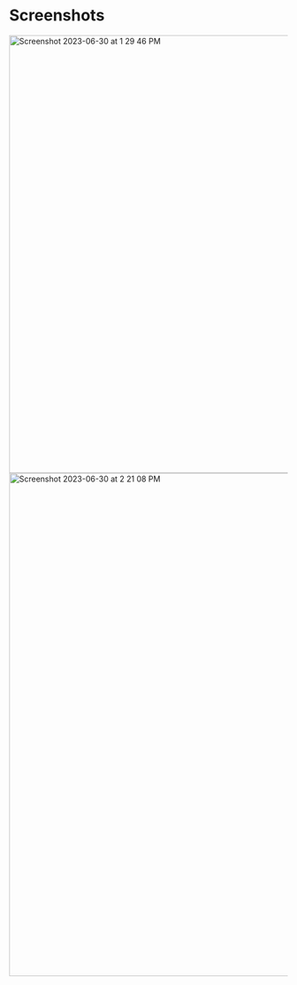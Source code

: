 # Screenshots
<img width="790" alt="Screenshot 2023-06-30 at 1 29 46 PM" src="https://github.com/chauvuha/ARCS_Lab_Reports/assets/79251745/c8881fae-d260-42c2-9245-a664accfd48a">
<img width="908" alt="Screenshot 2023-06-30 at 2 21 08 PM" src="https://github.com/chauvuha/ARCS_Lab_Reports/assets/79251745/9c89617d-8279-4ad3-b5a2-fdcc9055881a">
